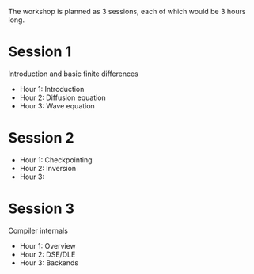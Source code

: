 The workshop is planned as 3 sessions, each of which would be 3 hours long. 
# Session 1
Introduction and basic finite differences
- Hour 1: Introduction 
- Hour 2: Diffusion equation
- Hour 3: Wave equation
# Session 2
- Hour 1: Checkpointing
- Hour 2: Inversion
- Hour 3:
# Session 3
Compiler internals
- Hour 1: Overview
- Hour 2: DSE/DLE
- Hour 3: Backends